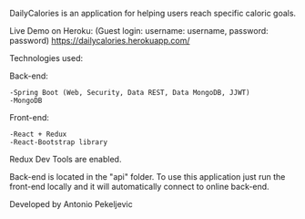 DailyCalories is an application for helping users reach specific caloric goals.

Live Demo on Heroku: (Guest login: username: username, password: password)
https://dailycalories.herokuapp.com/

Technologies used:

Back-end:

	-Spring Boot (Web, Security, Data REST, Data MongoDB, JJWT)
	-MongoDB
	
Front-end:

	-React + Redux
	-React-Bootstrap library
	

Redux Dev Tools are enabled.

Back-end is located in the "api" folder.
To use this application just run the front-end locally and it will automatically connect to online back-end.

Developed by Antonio Pekeljevic
